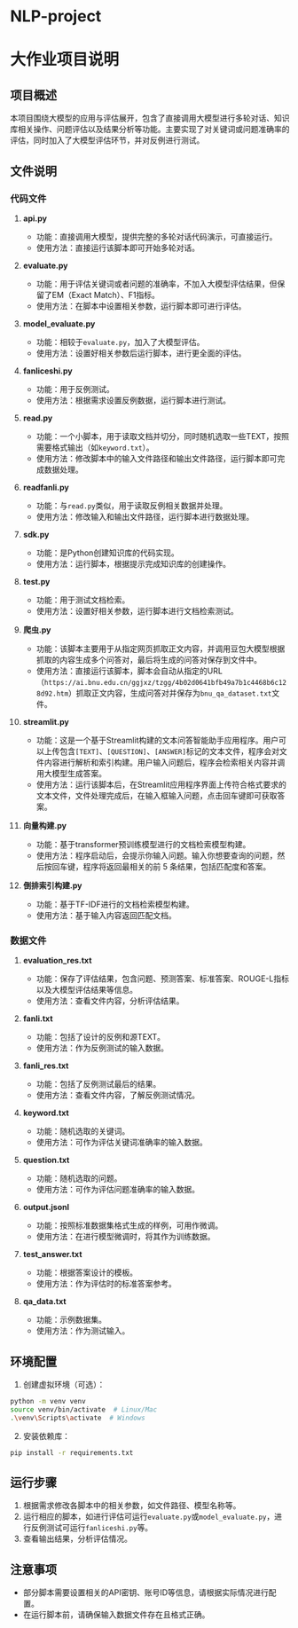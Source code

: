 # NLP-project
# 大作业项目说明

## 项目概述
本项目围绕大模型的应用与评估展开，包含了直接调用大模型进行多轮对话、知识库相关操作、问题评估以及结果分析等功能。主要实现了对关键词或问题准确率的评估，同时加入了大模型评估环节，并对反例进行测试。

## 文件说明

### 代码文件
1. **api.py**
    - 功能：直接调用大模型，提供完整的多轮对话代码演示，可直接运行。
    - 使用方法：直接运行该脚本即可开始多轮对话。

2. **evaluate.py**
    - 功能：用于评估关键词或者问题的准确率，不加入大模型评估结果，但保留了EM（Exact Match）、F1指标。
    - 使用方法：在脚本中设置相关参数，运行脚本即可进行评估。

3. **model_evaluate.py**
    - 功能：相较于`evaluate.py`，加入了大模型评估。
    - 使用方法：设置好相关参数后运行脚本，进行更全面的评估。

4. **fanliceshi.py**
    - 功能：用于反例测试。
    - 使用方法：根据需求设置反例数据，运行脚本进行测试。

5. **read.py**
    - 功能：一个小脚本，用于读取文档并切分，同时随机选取一些TEXT，按照需要格式输出（如`keyword.txt`）。
    - 使用方法：修改脚本中的输入文件路径和输出文件路径，运行脚本即可完成数据处理。

6. **readfanli.py**
    - 功能：与`read.py`类似，用于读取反例相关数据并处理。
    - 使用方法：修改输入和输出文件路径，运行脚本进行数据处理。

7. **sdk.py**
    - 功能：是Python创建知识库的代码实现。
    - 使用方法：运行脚本，根据提示完成知识库的创建操作。

8. **test.py**
    - 功能：用于测试文档检索。
    - 使用方法：设置好相关参数，运行脚本进行文档检索测试。

9. **爬虫.py**
    - 功能：该脚本主要用于从指定网页抓取正文内容，并调用豆包大模型根据抓取的内容生成多个问答对，最后将生成的问答对保存到文件中。
    - 使用方法：直接运行该脚本，脚本会自动从指定的URL（`https://ai.bnu.edu.cn/ggjxz/tzgg/4b02d0641bfb49a7b1c4468b6c128d92.htm`）抓取正文内容，生成问答对并保存为`bnu_qa_dataset.txt`文件。

10. **streamlit.py**
    - 功能：这是一个基于Streamlit构建的文本问答智能助手应用程序。用户可以上传包含`[TEXT]`、`[QUESTION]`、`[ANSWER]`标记的文本文件，程序会对文件内容进行解析和索引构建。用户输入问题后，程序会检索相关内容并调用大模型生成答案。
    - 使用方法：运行该脚本后，在Streamlit应用程序界面上传符合格式要求的文本文件，文件处理完成后，在输入框输入问题，点击回车键即可获取答案。

11. **向量构建.py**
    - 功能：基于transformer预训练模型进行的文档检索模型构建。
    - 使用方法：程序启动后，会提示你输入问题。输入你想要查询的问题，然后按回车键，程序将返回最相关的前 5 条结果，包括匹配度和答案。

12. **倒排索引构建.py**
    - 功能：基于TF-IDF进行的文档检索模型构建。
    - 使用方法：基于输入内容返回匹配文档。

### 数据文件

1. **evaluation_res.txt**
    - 功能：保存了评估结果，包含问题、预测答案、标准答案、ROUGE-L指标以及大模型评估结果等信息。
    - 使用方法：查看文件内容，分析评估结果。

2. **fanli.txt**
    - 功能：包括了设计的反例和源TEXT。
    - 使用方法：作为反例测试的输入数据。

3. **fanli_res.txt**
    - 功能：包括了反例测试最后的结果。
    - 使用方法：查看文件内容，了解反例测试情况。

4. **keyword.txt**
    - 功能：随机选取的关键词。
    - 使用方法：可作为评估关键词准确率的输入数据。

5. **question.txt**
    - 功能：随机选取的问题。
    - 使用方法：可作为评估问题准确率的输入数据。

6. **output.jsonl**
    - 功能：按照标准数据集格式生成的样例，可用作微调。
    - 使用方法：在进行模型微调时，将其作为训练数据。

7. **test_answer.txt**
    - 功能：根据答案设计的模板。
    - 使用方法：作为评估时的标准答案参考。

8. **qa_data.txt**
    - 功能：示例数据集。
    - 使用方法：作为测试输入。


## 环境配置
1. 创建虚拟环境（可选）：
```bash
python -m venv venv
source venv/bin/activate  # Linux/Mac
.\venv\Scripts\activate  # Windows
```

2. 安装依赖库：
```bash
pip install -r requirements.txt
```

## 运行步骤
1. 根据需求修改各脚本中的相关参数，如文件路径、模型名称等。
2. 运行相应的脚本，如进行评估可运行`evaluate.py`或`model_evaluate.py`，进行反例测试可运行`fanliceshi.py`等。
3. 查看输出结果，分析评估情况。

## 注意事项
- 部分脚本需要设置相关的API密钥、账号ID等信息，请根据实际情况进行配置。
- 在运行脚本前，请确保输入数据文件存在且格式正确。
